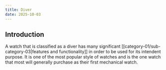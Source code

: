 ```yaml
---
title: Diver
date: 2025-10-03
---
```

## Introduction

A watch that is classified as a diver has many significant [[category-01/sub-category-03|features and functionality]] in order to be used for its intendent purpose. It is one of the most popular style of watches and is the one watch that most will generally purchase as their first mechanical watch.
 
